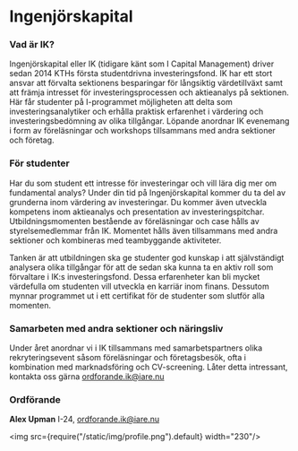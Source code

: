 # Ingenjörskapital

### Vad är IK?

Ingenjörskapital eller IK (tidigare känt som I Capital Management) driver sedan 2014 KTHs första studentdrivna investeringsfond. IK har ett stort ansvar att förvalta sektionens besparingar för långsiktig värdetillväxt samt att främja intresset för investeringsprocessen och aktieanalys på sektionen. Här får studenter på I-programmet möjligheten att delta som investeringsanalytiker och erhålla praktisk erfarenhet i värdering och investeringsbedömning av olika tillgångar. Löpande anordnar IK evenemang i form av föreläsningar och workshops tillsammans med andra sektioner och företag.

### För studenter

Har du som student ett intresse för investeringar och vill lära dig mer om fundamental analys? Under din tid på Ingenjörskapital kommer du ta del av grunderna inom värdering av investeringar. Du kommer även utveckla kompetens inom aktieanalys och presentation av investeringspitchar. Utbildningsmomenten bestående av föreläsningar och case hålls av styrelsemedlemmar från IK. Momentet hålls även tillsammans med andra sektioner och kombineras med teambyggande aktiviteter.

Tanken är att utbildningen ska ge studenter god kunskap i att självständigt analysera olika tillgångar för att de sedan ska kunna ta en aktiv roll som förvaltare i IK:s investeringsfond. Dessa erfarenheter kan bli mycket värdefulla om studenten vill utveckla en karriär inom finans. Dessutom mynnar programmet ut i ett certifikat för de studenter som slutför alla momenten.

### Samarbeten med andra sektioner och näringsliv

Under året anordnar vi i IK tillsammans med samarbetspartners olika rekryteringsevent såsom föreläsningar och företagsbesök, ofta i kombination med marknadsföring och CV-screening. Låter detta intressant, kontakta oss gärna ordforande.ik@iare.nu

### Ordförande

__Alex Upman__ I-24, ordforande.ik@iare.nu

<img src={require("/static/img/profile.png").default} width="230"/>